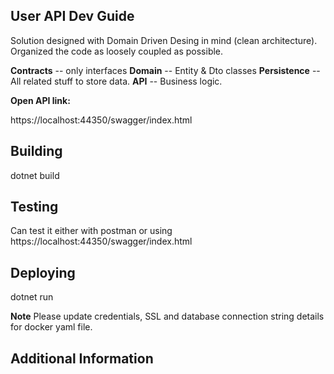 ## User API Dev Guide

Solution designed with Domain Driven Desing in mind (clean architecture). Organized the code as loosely coupled as possible. 

**Contracts** -- only interfaces
**Domain**   -- Entity & Dto classes
**Persistence** -- All related stuff to store data.
**API** -- Business logic.


**Open API link:**

https://localhost:44350/swagger/index.html

## Building

dotnet build

## Testing

Can test it either with postman or using https://localhost:44350/swagger/index.html

## Deploying

dotnet run

**Note** Please update credentials, SSL and database connection string details for docker yaml file.

## Additional Information






